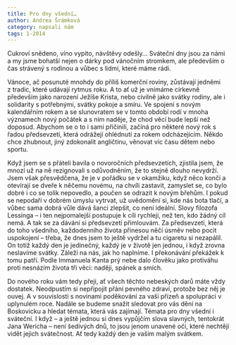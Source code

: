 ```yaml
---
title: Pro dny všední…
author: Andrea Šrámková
category: napsali nám
tags: 1-2014
---
```


Cukroví snědeno, víno vypito, návštěvy odešly… Sváteční dny jsou za námi a my jsme bohatší nejen o dárky pod vánočním stromkem, ale především o čas strávený s rodinou a vůbec s lidmi, které máme rádi.

Vánoce, ač posunuté mnohdy do příliš komerční roviny, zůstávají jedněmi z tradic, které udávají rytmus roku. A to ať už je vnímáme církevně především jako narození Ježíše Krista, nebo civilně jako svátky rodiny, ale i solidarity s potřebnými, svátky pokoje a smíru. Ve spojení s novým kalendářním rokem a se slunovratem se v tomto období rodí v mnoha významech nový počátek a s ním naděje, že chod věcí bude lepší než doposud. Abychom se o to i sami přičinili, začíná pro některé nový rok s řadou předsevzetí, která odrážejí ohlédnutí za rokem odcházejícím. Někdo chce zhubnout, jiný zdokonalit angličtinu, věnovat víc času dětem nebo sportu.

Když jsem se s přáteli bavila o novoročních předsevzetích, zjistila jsem, že mnozí už na ně rezignovali s odůvodněním, že to stejně dlouho nevydrží. Jsem však přesvědčena, že je v pořádku se v okamžiku, když něco končí a otevírají se dveře k něčemu novému, na chvíli zastavit, zamyslet se, co bylo dobré i co se tolik nepovedlo, a poučen se odrazit k novým břehům. I pokud se nepodaří v dobrém úmyslu vytrvat, už uvědomění si, kde nás bota tlačí, a vůbec sama dobrá vůle dává šanci zlepšit, co není ideální. Slovy filozofa Lessinga – i ten nejpomalejší postupuje k cíli rychleji, než ten, kdo žádný cíl nemá.
A tak se za dávání si předsevzetí přimlouvám. Za předsevzetí, která do toho všedního, každodenního života přinesou něčí úsměv nebo pocit uspokojení – třeba, že dnes jsem to ještě vydržel a tu cigaretu si nezapálil. On totiž každý den je jedinečný, každý je v životě jen jednou, i když zrovna neslavíme svátky. Záleží na nás, jak ho naplníme. I překonávání překážek k tomu patří. Podle Immanuela Kanta prý nebe dalo člověku jako protiváhu proti nesnázím života tři věci: naději, spánek a smích.

Do nového roku vám tedy přeji, ať všech těchto nebeských darů máte vždy dostatek. Neodpustím si nepřipojit přání pevného zdraví, protože bez něj je ouvej. A v souvislosti s novinami poděkování za vaši přízeň a spolupráci v uplynulém roce. Nadále se budeme snažit sledovat pro vás dění na Boskovicku a hledat témata, která vás zajímají. Témata pro dny všední i sváteční. I když – a ještě jednou si dnes vypůjčím slova slavných, tentokrát Jana Wericha – není šedivých dnů, to jsou jenom unavené oči, které nechtějí vidět jejich svátečnost. Ať tedy každý den je vaším malým svátkem.
